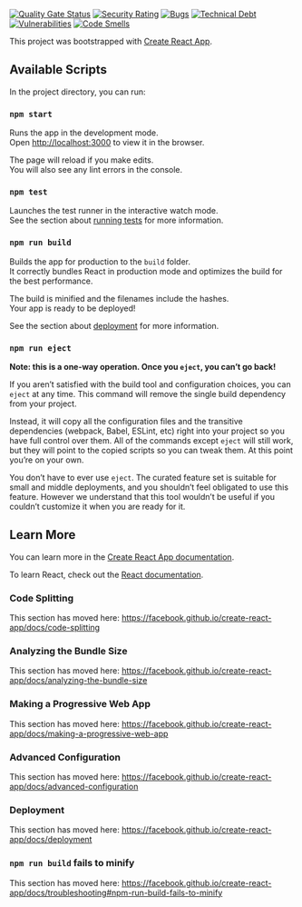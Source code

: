 [![Quality Gate Status](https://sonarcloud.io/api/project_badges/measure?project=grosa1_anpr-zeus-dashboard&metric=alert_status)](https://sonarcloud.io/dashboard?id=grosa1_anpr-zeus-dashboard)
[![Security Rating](https://sonarcloud.io/api/project_badges/measure?project=grosa1_anpr-zeus-dashboard&metric=security_rating)](https://sonarcloud.io/dashboard?id=grosa1_anpr-zeus-dashboard)
[![Bugs](https://sonarcloud.io/api/project_badges/measure?project=grosa1_anpr-zeus-dashboard&metric=bugs)](https://sonarcloud.io/dashboard?id=grosa1_anpr-zeus-dashboard)
[![Technical Debt](https://sonarcloud.io/api/project_badges/measure?project=grosa1_anpr-zeus-dashboard&metric=sqale_index)](https://sonarcloud.io/dashboard?id=grosa1_anpr-zeus-dashboard)
[![Vulnerabilities](https://sonarcloud.io/api/project_badges/measure?project=grosa1_anpr-zeus-dashboard&metric=vulnerabilities)](https://sonarcloud.io/dashboard?id=grosa1_anpr-zeus-dashboard)
[![Code Smells](https://sonarcloud.io/api/project_badges/measure?project=grosa1_anpr-zeus-dashboard&metric=code_smells)](https://sonarcloud.io/dashboard?id=grosa1_anpr-zeus-dashboard)

This project was bootstrapped with [Create React App](https://github.com/facebook/create-react-app).

## Available Scripts

In the project directory, you can run:

### `npm start`

Runs the app in the development mode.<br />
Open [http://localhost:3000](http://localhost:3000) to view it in the browser.

The page will reload if you make edits.<br />
You will also see any lint errors in the console.

### `npm test`

Launches the test runner in the interactive watch mode.<br />
See the section about [running tests](https://facebook.github.io/create-react-app/docs/running-tests) for more information.

### `npm run build`

Builds the app for production to the `build` folder.<br />
It correctly bundles React in production mode and optimizes the build for the best performance.

The build is minified and the filenames include the hashes.<br />
Your app is ready to be deployed!

See the section about [deployment](https://facebook.github.io/create-react-app/docs/deployment) for more information.

### `npm run eject`

**Note: this is a one-way operation. Once you `eject`, you can’t go back!**

If you aren’t satisfied with the build tool and configuration choices, you can `eject` at any time. This command will remove the single build dependency from your project.

Instead, it will copy all the configuration files and the transitive dependencies (webpack, Babel, ESLint, etc) right into your project so you have full control over them. All of the commands except `eject` will still work, but they will point to the copied scripts so you can tweak them. At this point you’re on your own.

You don’t have to ever use `eject`. The curated feature set is suitable for small and middle deployments, and you shouldn’t feel obligated to use this feature. However we understand that this tool wouldn’t be useful if you couldn’t customize it when you are ready for it.

## Learn More

You can learn more in the [Create React App documentation](https://facebook.github.io/create-react-app/docs/getting-started).

To learn React, check out the [React documentation](https://reactjs.org/).

### Code Splitting

This section has moved here: https://facebook.github.io/create-react-app/docs/code-splitting

### Analyzing the Bundle Size

This section has moved here: https://facebook.github.io/create-react-app/docs/analyzing-the-bundle-size

### Making a Progressive Web App

This section has moved here: https://facebook.github.io/create-react-app/docs/making-a-progressive-web-app

### Advanced Configuration

This section has moved here: https://facebook.github.io/create-react-app/docs/advanced-configuration

### Deployment

This section has moved here: https://facebook.github.io/create-react-app/docs/deployment

### `npm run build` fails to minify

This section has moved here: https://facebook.github.io/create-react-app/docs/troubleshooting#npm-run-build-fails-to-minify
